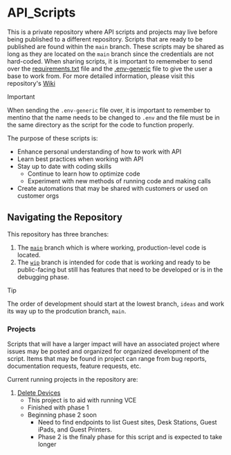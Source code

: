 # API_Scripts

This is a private repository where API scripts and projects may live before being published to a different repository. Scripts that are ready to be published are found within the `main` branch. These scripts may be shared as long as they are located on the `main` branch since the credentials are not hard-coded. When sharing scripts, it is important to rememeber to send over the [requirements.txt](/requirements.txt) file and the [.env-generic](/.env-generic) file to give the user a base to work from. For more detailed information, please visit this repository's [Wiki](https://github.com/ian-young/API_Scripts/blob/main/Wiki/Home.md)

>[!IMPORTANT]
>When sending the `.env-generic` file over, it is important to remember to mentino that the name needs to be changed to `.env` and the file must be in the same directory as the script for the code to function properly.

The purpose of these scripts is:

* Enhance personal understanding of how to work with API
* Learn best practices when working with API
* Stay up to date with coding skills
  * Continue to learn how to optimize code
  * Experiment with new methods of running code and making calls
* Create automations that may be shared with customers or used on customer orgs

## Navigating the Repository

This repository has three branches:

1. The [`main`](https://github.com/ian-young/API_Scripts) branch which is where working, production-level code is located.
2. The [`wip`](https://github.com/ian-young/API_Scripts/tree/wip) branch is intended for code that is working and ready to be public-facing but still has features that need to be developed or is in the debugging phase.

>[!TIP]
>The order of development should start at the lowest branch, `ideas` and work its way up to the prodcution branch, `main`.

### Projects

Scripts that will have a larger impact will have an associated project where issues may be posted and organized for organized development of the script. Items that may be found in project can range from bug reports, documentation requests, feature requests, etc.

Current running projects in the repository are:

1. [Delete Devices](https://github.com/users/ian-young/projects/3)
   * This project is to aid with running VCE
   * Finished with phase 1
   * Beginning phase 2 soon
      * Need to find endpoints to list Guest sites, Desk Stations, Guest iPads, and Guest Printers.
      * Phase 2 is the finaly phase for this script and is expected to take longer
